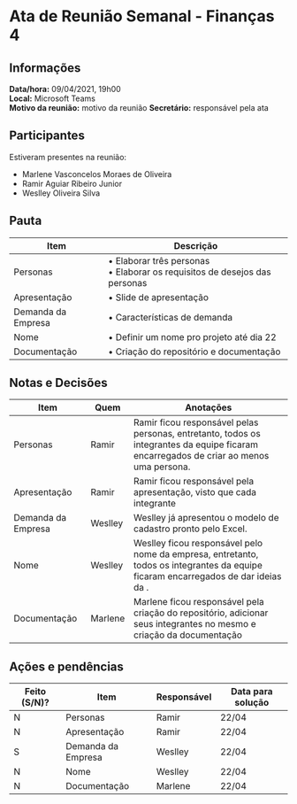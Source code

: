 # Ata de Reunião Semanal - Finanças 4

## Informações
**Data/hora:** 09/04/2021, 19h00  
**Local:** Microsoft Teams  
**Motivo da reunião:** motivo da reunião
**Secretário:** responsável pela ata  

## Participantes
Estiveram presentes na reunião:
- Marlene Vasconcelos Moraes de Oliveira
- Ramir Aguiar Ribeiro Junior
- Weslley Oliveira Silva

## Pauta

Item | Descrição
---- | ----
Personas | • Elaborar três personas<br>• Elaborar os requisitos de desejos das personas 
Apresentação | • Slide de apresentação 
Demanda da Empresa | • Características de demanda 
Nome | • Definir um nome pro projeto até dia 22 
Documentação | • Criação do repositório e documentação 

## Notas e Decisões
Item | Quem | Anotações 
---- | ---- | ---- 
Personas | Ramir | Ramir ficou responsável pelas personas, entretanto, todos os integrantes da equipe ficaram encarregados de criar ao menos uma persona. 
Apresentação | Ramir | Ramir ficou responsável pela apresentação, visto que cada integrante 
Demanda da Empresa | Weslley | Weslley já apresentou o modelo de cadastro pronto pelo Excel. 
Nome | Weslley | Weslley ficou responsável pelo nome da empresa, entretanto, todos os integrantes da equipe ficaram encarregados de dar ideias da . 
Documentação | Marlene | Marlene ficou responsável pela criação do repositório, adicionar seus integrantes no mesmo e criação da documentação 


## Ações e pendências
| Feito (S/N)? | Item | Responsável | Data para solução |
| ---- | ---- | ---- | ---- |
| N | Personas | Ramir | 22/04 |
| N | Apresentação | Ramir | 22/04 |
| S | Demanda da Empresa | Weslley | 22/04 |
| N | Nome | Weslley | 22/04 |
| N | Documentação | Marlene | 22/04 |



